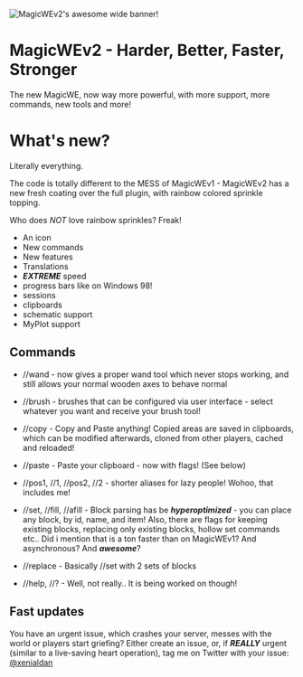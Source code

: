 ![MagicWEv2's awesome wide banner!](https://github.com/thebigsmileXD/MagicWE2/blob/master/resources/magicwe_icon_wide.png)
# MagicWEv2 - Harder, Better, Faster, Stronger
The new MagicWE, now way more powerful, with more support, more commands, new tools and more!

# What's new?
Literally everything.

The code is totally different to the MESS of MagicWEv1 - MagicWEv2 has a new fresh coating over the full plugin, with rainbow colored sprinkle topping.

Who does *NOT* love rainbow sprinkles? Freak!

- An icon
- New commands
- New features
- Translations
- ***EXTREME*** speed
- progress bars like on Windows 98!
- sessions
- clipboards
- schematic support
- MyPlot support

## Commands
- //wand - now gives a proper wand tool which never stops working, and still allows your normal wooden axes to behave normal

- //brush - brushes that can be configured via user interface - select whatever you want and receive your brush tool!

- //copy - Copy and Paste anything! Copied areas are saved in clipboards, which can be modified afterwards, cloned from other players, cached and reloaded!

- //paste - Paste your clipboard - now with flags! (See below)

- //pos1, //1, //pos2, //2 - shorter aliases for lazy people! Wohoo, that includes me!

- //set, //fill, //afill - Block parsing has be ***hyperoptimized*** - you can place any block, by id, name, and item!
Also, there are flags for keeping existing blocks, replacing only existing blocks, hollow set commands etc.. Did i mention that is a ton faster than on MagicWEv1? And asynchronous? And ***awesome***?

- //replace - Basically //set with 2 sets of blocks

- //help, //? - Well, not really.. It is being worked on though!

## Fast updates
You have an urgent issue, which crashes your server, messes with the world or players start griefing?
Either create an issue, or, if ***REALLY*** urgent (similar to a live-saving heart operation), tag me on Twitter with your issue: [@xenialdan](https://twitter.com/xenialdan)